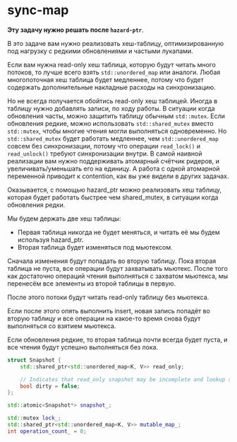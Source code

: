 # sync-map

**Эту задачу нужно решать после `hazard-ptr`**.

В это задаче вам нужно реализовать хеш-таблицу, оптимизированную
под нагрузку с редкими обновлениями и частыми лукапами.

Если вам нужна read-only хеш таблица, которую будут читать много потоков,
то лучше всего взять `std::unordered_map` или аналоги. Любая многопоточная хеш таблица будет
медленнее, потому что будет содержать дополнительные накладные расходы на синхронизацию.

Но не всегда получается обойтись read-only хеш таблицей. Иногда в таблицу нужно добавлять
записи, по ходу работы. В ситуации когда обновления часты, можно защитить таблицу обычным `std::mutex`.
Если обновления редкие, можно использовать `std::shared_mutex` вместо `std::mutex`,
чтобы многие чтения могли выполняться одновременно. Но `std::shared_mutex` будет работать
медленнее, чем `std::unordered_map` совсем без синхронизации, потому что операции `read_lock()` и
`read_unlock()` требуют синхронизации внутри. В самой наивной реализации вам нужно поддерживать
атомарный счётчик ридеров, и увеличивать/уменьшать его на единицу. А работа с одной атомарной
переменной приводит к contention, как вы уже видели в других задачах.

Оказывается, с помощью hazard_ptr можно реализовать хеш таблицу, которая будет работать
быстрее чем shared_mutex, в ситуации когда обновления редки.

Мы будем держать две хеш таблицы:

- Первая таблица никогда не будет меняться, и читать её мы будем используя hazard_ptr.
- Вторая таблица будет изменяться под мьютексом.

Сначала изменения будут попадать во вторую таблицу. Пока вторая таблица не пуста,
все операции будут захватывать мьютекс. После того как достаточно операций чтения
выполняться с захватом мьютекса, мы перенесём все элементы из второй таблицы в первую.

После этого потоки будут читать read-only таблицу без мьютекса.

Если после этого опять выполнить insert, новая запись попадёт во вторую таблицу и все операции
на какое-то время снова будут выполняться со взятием мьютекса.

Если обновления редкие, то вторая таблица почти всегда будет пуста,
и все чтения будут успешно выполняться без лока.

```c++
struct Snapshot {
    std::shared_ptr<std::unordered_map<K, V>> read_only;

    // Indicates that read_only snapshot may be incomplete and lookup should take lock.
    bool dirty = false;
};

std::atomic<Snapshot*> snapshot_;

std::mutex lock_;
std::shared_ptr<std::unordered_map<K, V>> mutable_map_;
int operation_count_ = 0;
```
